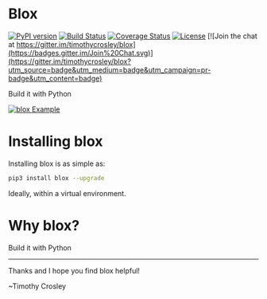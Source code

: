 Blox
===================

[![PyPI version](https://badge.fury.io/py/blox.svg)](http://badge.fury.io/py/blox)
[![Build Status](https://travis-ci.org/timothycrosley/blox.svg?branch=master)](https://travis-ci.org/timothycrosley/blox)
[![Coverage Status](https://coveralls.io/repos/timothycrosley/blox/badge.svg?branch=master&service=github)](https://coveralls.io/github/timothycrosley/blox?branch=master)
[![License](https://img.shields.io/github/license/mashape/apistatus.svg)](https://pypi.python.org/pypi/blox/)
[![Join the chat at https://gitter.im/timothycrosley/blox](https://badges.gitter.im/Join%20Chat.svg)](https://gitter.im/timothycrosley/blox?utm_source=badge&utm_medium=badge&utm_campaign=pr-badge&utm_content=badge)

Build it with Python

[![blox Example](https://raw.github.com/timothycrosley/blox/develop/example.gif)](https://github.com/timothycrosley/blox/blob/develop/examples/example.py)


Installing blox
===================

Installing blox is as simple as:

```bash
pip3 install blox --upgrade
```

Ideally, within a virtual environment.


Why blox?
===================

Build it with Python

--------------------------------------------

Thanks and I hope you find blox helpful!

~Timothy Crosley
